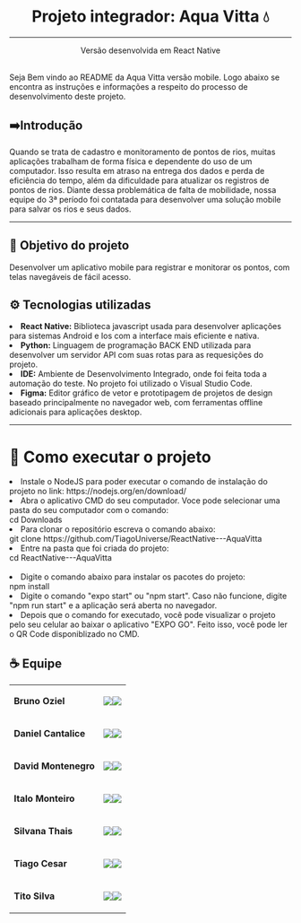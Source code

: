 <center> <h1>Projeto integrador: Aqua Vitta 💧 </h1> <hr> </center>
<center> <p> Versão desenvolvida em React Native  </p> </center>

<br>
Seja Bem vindo ao README da Aqua Vitta versão mobile. Logo abaixo se encontra as instruções e informações a respeito do processo de desenvolvimento deste projeto.

<br>

## ➡️Introdução

Quando se trata de cadastro e monitoramento de pontos de rios, muitas aplicações trabalham de forma física e dependente do uso de um computador. Isso resulta em atraso na entrega dos dados e perda de eficiência do tempo, além da dificuldade para atualizar os registros de pontos de rios. Diante dessa problemática de falta de mobilidade, nossa equipe do 3ª período foi contatada para desenvolver uma solução mobile para salvar os rios e seus dados.

---

## 🎯 Objetivo do projeto
Desenvolver um aplicativo mobile para registrar e monitorar os pontos, com telas navegáveis de fácil acesso.


## ⚙ Tecnologias utilizadas
<li><b>React Native:</b> Biblioteca javascript usada para desenvolver aplicações para sistemas Android e Ios com a interface mais eficiente e nativa.</li> 
<li><b>Python:</b> Linguagem de programação BACK END utilizada para desenvolver um servidor API com suas rotas para as requesições do projeto.</li> 
<li><b>IDE:</b> Ambiente de Desenvolvimento Integrado, onde foi feita toda a automação do teste. No projeto foi utilizado o Visual Studio Code. </li>
<li><b>Figma:</b> Editor gráfico de vetor e prototipagem de projetos de design baseado principalmente no navegador web, com ferramentas offline adicionais para aplicações desktop. </li>

---

# 🏃 Como executar o projeto
<li> Instale o NodeJS para poder executar o comando de instalação do projeto no link: https://nodejs.org/en/download/

<br>

<li>Abra o aplicativo CMD do seu computador. Voce pode selecionar uma pasta do seu computador com o comando: <br> cd Downloads

<br>


<li>Para clonar o repositório escreva o comando abaixo: </li> 
git clone https://github.com/TiagoUniverse/ReactNative---AquaVitta

<br>
<li> Entre na pasta que foi criada do projeto: <br> 
cd ReactNative---AquaVitta
<br>

<br>
<li> Digite o comando abaixo para instalar os pacotes do projeto: <br>
npm install

<br>
<li>Digite o comando "expo start" ou "npm start". Caso não funcione, digite "npm run start" e a aplicação será aberta no navegador.

<br>

<li> Depois que o comando for executado, você pode visualizar o projeto pelo seu celular ao baixar o aplicativo "EXPO GO". Feito isso, você pode ler o QR Code disponiblizado no CMD.

<br>



## ☕ Equipe

<table>
  <tbody>
<tr>
    <td><p align="left-center"><b>Bruno Oziel</b></p></td>
    <td><a href="https://github.com/" target="_blank"><img loading="lazy" src="https://img.shields.io/badge/GitHub-100000?style=for-the-badge&logo=github&logoColor=white" target="_blank" align="center"></a><a href="https://www.linkedin.com/in/%C3%A2ndrya-silvestre-b20930216" target="_blank"><img loading="lazy" src="https://img.shields.io/badge/-LinkedIn-%230077B5?style=for-the-badge&logo=linkedin&logoColor=white" target="_blank" align="center"></a></td>
  </tr>
 
<tr>
    <td><p align="left-center"><b>Daniel Cantalice</b></p></td>
    <td><a href="https://github.com/Setoue" target="_blank"><img loading="lazy" src="https://img.shields.io/badge/GitHub-100000?style=for-the-badge&logo=github&logoColor=white" target="_blank" align="center"></a><a href="https://linkedin.com/in/setoue" target="_blank"><img loading="lazy" src="https://img.shields.io/badge/-LinkedIn-%230077B5?style=for-the-badge&logo=linkedin&logoColor=white" target="_blank" align="center"></a></td>
  </tr>

<tr>
    <td><p align="left-center"><b>David Montenegro</b></p></td>
    <td><a href="" target="_blank"><img loading="lazy" src="https://img.shields.io/badge/GitHub-100000?style=for-the-badge&logo=github&logoColor=white" target="_blank" align="center"></a><a href="" target="_blank"><img loading="lazy" src="https://img.shields.io/badge/-LinkedIn-%230077B5?style=for-the-badge&logo=linkedin&logoColor=white" target="_blank" align="center"></a></td>
  </tr>

<tr>
    <td><p align="left-center"><b>Italo Monteiro</b></p></td>
    <td><a href="https://github.com/ItaloMonteiro" target="_blank"><img loading="lazy" src="https://img.shields.io/badge/GitHub-100000?style=for-the-badge&logo=github&logoColor=white" target="_blank" align="center"></a><a href="https://www.linkedin.com/in/gabriela-silva-402ab9187/" target="_blank"><img loading="lazy" src="https://img.shields.io/badge/-LinkedIn-%230077B5?style=for-the-badge&logo=linkedin&logoColor=white" target="_blank" align="center"></a></td>
  </tr>

<tr>
    <td><p align="left-center"><b>Silvana Thais</b></p></td>
    <td><a href="https://github.com/SoobinCPRI" target="_blank"><img loading="lazy" src="https://img.shields.io/badge/GitHub-100000?style=for-the-badge&logo=github&logoColor=white" target="_blank" align="center"></a><a href="https://www.linkedin.com/in/josé-egidio-39ab99224" target="_blank"><img loading="lazy" src="https://img.shields.io/badge/-LinkedIn-%230077B5?style=for-the-badge&logo=linkedin&logoColor=white" target="_blank" align="center"></a></td>
  </tr>

<tr>
    <td><p align="left-center"><b>Tiago Cesar</b></p></td>
    <td><a href="https://github.com/TiagoUniverse" target="_blank"><img loading="lazy" src="https://img.shields.io/badge/GitHub-100000?style=for-the-badge&logo=github&logoColor=white" target="_blank" align="center"></a><a href="https://www.linkedin.com/in/tiago-lopes--/" target="_blank"><img loading="lazy" src="https://img.shields.io/badge/-LinkedIn-%230077B5?style=for-the-badge&logo=linkedin&logoColor=white" target="_blank" align="center"></a></td>
  </tr>

<tr>
    <td><p align="left-center"><b>Tito Silva</b></p></td>
    <td><a href="https://github.com/thaispaes" target="_blank"><img loading="lazy" src="https://img.shields.io/badge/GitHub-100000?style=for-the-badge&logo=github&logoColor=white" target="_blank" align="center"></a><a href="https://www.linkedin.com/in/thais-paes-9673651a0/" target="_blank"><img loading="lazy" src="https://img.shields.io/badge/-LinkedIn-%230077B5?style=for-the-badge&logo=linkedin&logoColor=white" target="_blank" align="center"></a></td>
  </tr>

  </tbody>
 </table>
